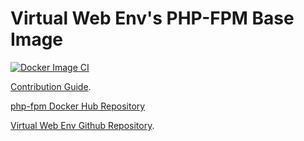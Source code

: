 # Virtual Web Env's PHP-FPM Base Image

[![Docker Image CI](https://github.com/virtualwebenv/php-fpm/actions/workflows/dockerimage.yml/badge.svg)](https://github.com/virtualwebenv/php-fpm/actions/workflows/dockerimage.yml)

[Contribution Guide](https://virtualwebenv.github.io/contributing/#edit-base-image).

[php-fpm Docker Hub Repository](https://hub.docker.com/r/virtualwebenv/php-fpm/)

[Virtual Web Env Github Repository](https://github.com/virtualwebenv/virtualwebenv).
